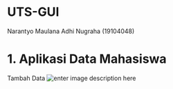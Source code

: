 # UTS-GUI
Narantyo Maulana Adhi Nugraha (19104048)

# 1. Aplikasi Data Mahasiswa
Tambah Data
![enter image description here](https://i.ibb.co/rdRwRZK/1.png)

